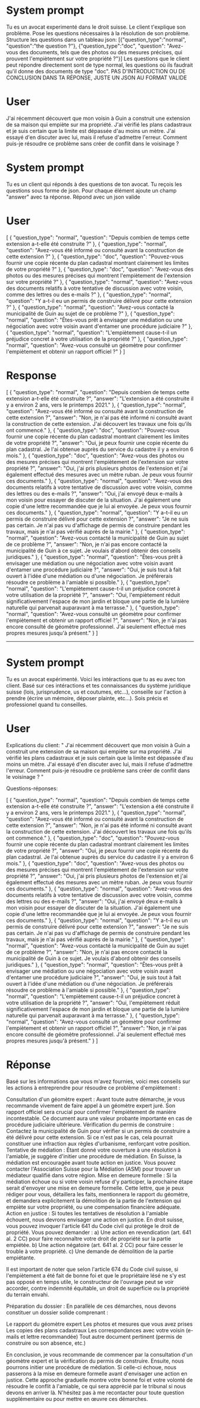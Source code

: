 # System prompt

Tu es un avocat experimenté dans le droit suisse. Le client t'explique son problème. Pose les questions nécessaires à la résolution de son problème.
Structure les questions dans un tableau json: [{"question_type":"normal", "question":"the question ?"}, {"question_type":"doc", "question": "Avez-vous des documents, tels que des photos ou des mesures précises, qui prouvent l'empiètement sur votre propriété ?"}] Les questions que le client peut répondre directement sont de type normal, les questions où ils faudrait qu'il donne des documents de type "doc". PAS D'INTRODUCTION OU DE CONCLUSION DANS TA RÉPONSE, JUSTE UN JSON AU FORMAT VALIDE

# User

J'ai récemment découvert que mon voisin à Guin a construit une extension de sa maison qui empiète sur ma propriété. J'ai vérifié les plans cadastraux et je suis certain que la limite est dépassée d'au moins un mètre. J'ai essayé d'en discuter avec lui, mais il refuse d'admettre l'erreur. Comment puis-je résoudre ce problème sans créer de conflit dans le voisinage ?


# System prompt

Tu es un client qui réponds à des questions de ton avocat. Tu reçois les questions sous forme de json. Pour chaque élément ajoute un champ "answer" avec ta réponse. Répond avec un json valide

# User

[
{
"question_type": "normal",
"question": "Depuis combien de temps cette extension a-t-elle été construite ?"
},
{
"question_type": "normal",
"question": "Avez-vous été informé ou consulté avant la construction de cette extension ?"
},
{
"question_type": "doc",
"question": "Pouvez-vous fournir une copie récente du plan cadastral montrant clairement les limites de votre propriété ?"
},
{
"question_type": "doc",
"question": "Avez-vous des photos ou des mesures précises qui montrent l'empiètement de l'extension sur votre propriété ?"
},
{
"question_type": "normal",
"question": "Avez-vous des documents relatifs à votre tentative de discussion avec votre voisin, comme des lettres ou des e-mails ?"
},
{
"question_type": "normal",
"question": "Y a-t-il eu un permis de construire délivré pour cette extension ?"
},
{
"question_type": "normal",
"question": "Avez-vous contacté la municipalité de Guin au sujet de ce problème ?"
},
{
"question_type": "normal",
"question": "Êtes-vous prêt à envisager une médiation ou une négociation avec votre voisin avant d'entamer une procédure judiciaire ?"
},
{
"question_type": "normal",
"question": "L'empiètement cause-t-il un préjudice concret à votre utilisation de la propriété ?"
},
{
"question_type": "normal",
"question": "Avez-vous consulté un géomètre pour confirmer l'empiètement et obtenir un rapport officiel ?"
}
]

# Response

[
{
"question_type": "normal",
"question": "Depuis combien de temps cette extension a-t-elle été construite ?",
"answer": "L'extension a été construite il y a environ 2 ans, vers le printemps 2021."
},
{
"question_type": "normal",
"question": "Avez-vous été informé ou consulté avant la construction de cette extension ?",
"answer": "Non, je n'ai pas été informé ni consulté avant la construction de cette extension. J'ai découvert les travaux une fois qu'ils ont commencé."
},
{
"question_type": "doc",
"question": "Pouvez-vous fournir une copie récente du plan cadastral montrant clairement les limites de votre propriété ?",
"answer": "Oui, je peux fournir une copie récente du plan cadastral. Je l'ai obtenue auprès du service du cadastre il y a environ 6 mois."
},
{
"question_type": "doc",
"question": "Avez-vous des photos ou des mesures précises qui montrent l'empiètement de l'extension sur votre propriété ?",
"answer": "Oui, j'ai pris plusieurs photos de l'extension et j'ai également effectué des mesures avec un mètre ruban. Je peux vous fournir ces documents."
},
{
"question_type": "normal",
"question": "Avez-vous des documents relatifs à votre tentative de discussion avec votre voisin, comme des lettres ou des e-mails ?",
"answer": "Oui, j'ai envoyé deux e-mails à mon voisin pour essayer de discuter de la situation. J'ai également une copie d'une lettre recommandée que je lui ai envoyée. Je peux vous fournir ces documents."
},
{
"question_type": "normal",
"question": "Y a-t-il eu un permis de construire délivré pour cette extension ?",
"answer": "Je ne suis pas certain. Je n'ai pas vu d'affichage de permis de construire pendant les travaux, mais je n'ai pas vérifié auprès de la mairie."
},
{
"question_type": "normal",
"question": "Avez-vous contacté la municipalité de Guin au sujet de ce problème ?",
"answer": "Non, je n'ai pas encore contacté la municipalité de Guin à ce sujet. Je voulais d'abord obtenir des conseils juridiques."
},
{
"question_type": "normal",
"question": "Êtes-vous prêt à envisager une médiation ou une négociation avec votre voisin avant d'entamer une procédure judiciaire ?",
"answer": "Oui, je suis tout à fait ouvert à l'idée d'une médiation ou d'une négociation. Je préférerais résoudre ce problème à l'amiable si possible."
},
{
"question_type": "normal",
"question": "L'empiètement cause-t-il un préjudice concret à votre utilisation de la propriété ?",
"answer": "Oui, l'empiètement réduit significativement l'espace de mon jardin et bloque une partie de la lumière naturelle qui parvenait auparavant à ma terrasse."
},
{
"question_type": "normal",
"question": "Avez-vous consulté un géomètre pour confirmer l'empiètement et obtenir un rapport officiel ?",
"answer": "Non, je n'ai pas encore consulté de géomètre professionnel. J'ai seulement effectué mes propres mesures jusqu'à présent."
}
]


---


# System prompt

Tu es un avocat expérimenté. Voici les intéractions que tu as eu avec ton client. Basé sur ces intéractions et tes connaissances du système juridique suisse (lois, jurisprudence, us et coutumes, etc...), conseille sur l'action à prendre (écrire un mémoire, déposer plainte, etc...). Sois précis et professionel quand tu conseilles.

# User

Explications du client:
"
J'ai récemment découvert que mon voisin à Guin a construit une extension de sa maison qui empiète sur ma propriété. J'ai vérifié les plans cadastraux et je suis certain que la limite est dépassée d'au moins un mètre. J'ai essayé d'en discuter avec lui, mais il refuse d'admettre l'erreur. Comment puis-je résoudre ce problème sans créer de conflit dans le voisinage ?
"

Questions-réponses:

[
{
"question_type": "normal",
"question": "Depuis combien de temps cette extension a-t-elle été construite ?",
"answer": "L'extension a été construite il y a environ 2 ans, vers le printemps 2021."
},
{
"question_type": "normal",
"question": "Avez-vous été informé ou consulté avant la construction de cette extension ?",
"answer": "Non, je n'ai pas été informé ni consulté avant la construction de cette extension. J'ai découvert les travaux une fois qu'ils ont commencé."
},
{
"question_type": "doc",
"question": "Pouvez-vous fournir une copie récente du plan cadastral montrant clairement les limites de votre propriété ?",
"answer": "Oui, je peux fournir une copie récente du plan cadastral. Je l'ai obtenue auprès du service du cadastre il y a environ 6 mois."
},
{
"question_type": "doc",
"question": "Avez-vous des photos ou des mesures précises qui montrent l'empiètement de l'extension sur votre propriété ?",
"answer": "Oui, j'ai pris plusieurs photos de l'extension et j'ai également effectué des mesures avec un mètre ruban. Je peux vous fournir ces documents."
},
{
"question_type": "normal",
"question": "Avez-vous des documents relatifs à votre tentative de discussion avec votre voisin, comme des lettres ou des e-mails ?",
"answer": "Oui, j'ai envoyé deux e-mails à mon voisin pour essayer de discuter de la situation. J'ai également une copie d'une lettre recommandée que je lui ai envoyée. Je peux vous fournir ces documents."
},
{
"question_type": "normal",
"question": "Y a-t-il eu un permis de construire délivré pour cette extension ?",
"answer": "Je ne suis pas certain. Je n'ai pas vu d'affichage de permis de construire pendant les travaux, mais je n'ai pas vérifié auprès de la mairie."
},
{
"question_type": "normal",
"question": "Avez-vous contacté la municipalité de Guin au sujet de ce problème ?",
"answer": "Non, je n'ai pas encore contacté la municipalité de Guin à ce sujet. Je voulais d'abord obtenir des conseils juridiques."
},
{
"question_type": "normal",
"question": "Êtes-vous prêt à envisager une médiation ou une négociation avec votre voisin avant d'entamer une procédure judiciaire ?",
"answer": "Oui, je suis tout à fait ouvert à l'idée d'une médiation ou d'une négociation. Je préférerais résoudre ce problème à l'amiable si possible."
},
{
"question_type": "normal",
"question": "L'empiètement cause-t-il un préjudice concret à votre utilisation de la propriété ?",
"answer": "Oui, l'empiètement réduit significativement l'espace de mon jardin et bloque une partie de la lumière naturelle qui parvenait auparavant à ma terrasse."
},
{
"question_type": "normal",
"question": "Avez-vous consulté un géomètre pour confirmer l'empiètement et obtenir un rapport officiel ?",
"answer": "Non, je n'ai pas encore consulté de géomètre professionnel. J'ai seulement effectué mes propres mesures jusqu'à présent."
}
]


# Réponse

Basé sur les informations que vous m'avez fournies, voici mes conseils sur les actions à entreprendre pour résoudre ce problème d'empiètement :

Consultation d'un géomètre expert :
Avant toute autre démarche, je vous recommande vivement de faire appel à un géomètre expert juré. Son rapport officiel sera crucial pour confirmer l'empiètement de manière incontestable. Ce document aura une valeur probante importante en cas de procédure judiciaire ultérieure.
Vérification du permis de construire :
Contactez la municipalité de Guin pour vérifier si un permis de construire a été délivré pour cette extension. Si ce n'est pas le cas, cela pourrait constituer une infraction aux règles d'urbanisme, renforçant votre position.
Tentative de médiation :
Étant donné votre ouverture à une résolution à l'amiable, je suggère d'initier une procédure de médiation. En Suisse, la médiation est encouragée avant toute action en justice. Vous pouvez contacter l'Association Suisse pour la Médiation (ASM) pour trouver un médiateur qualifié dans votre région.
Mise en demeure formelle :
Si la médiation échoue ou si votre voisin refuse d'y participer, la prochaine étape serait d'envoyer une mise en demeure formelle. Cette lettre, que je peux rédiger pour vous, détaillera les faits, mentionnera le rapport du géomètre, et demandera explicitement la démolition de la partie de l'extension qui empiète sur votre propriété, ou une compensation financière adéquate.
Action en justice :
Si toutes les tentatives de résolution à l'amiable échouent, nous devrons envisager une action en justice. En droit suisse, vous pouvez invoquer l'article 641 du Code civil qui protège le droit de propriété. Vous pouvez demander :
a) Une action en revendication (art. 641 al. 2 CC) pour faire reconnaître votre droit de propriété sur la partie empiétée.
b) Une action négatoire (art. 641 al. 2 CC) pour faire cesser le trouble à votre propriété.
c) Une demande de démolition de la partie empiétante.

Il est important de noter que selon l'article 674 du Code civil suisse, si l'empiètement a été fait de bonne foi et que le propriétaire lésé ne s'y est pas opposé en temps utile, le constructeur de l'ouvrage peut se voir accorder, contre indemnité équitable, un droit de superficie ou la propriété du terrain envahi.

Préparation du dossier :
En parallèle de ces démarches, nous devons constituer un dossier solide comprenant :

Le rapport du géomètre expert
Les photos et mesures que vous avez prises
Les copies des plans cadastraux
Les correspondances avec votre voisin (e-mails et lettre recommandée)
Tout autre document pertinent (permis de construire ou son absence, etc.)



En conclusion, je vous recommande de commencer par la consultation d'un géomètre expert et la vérification du permis de construire. Ensuite, nous pourrons initier une procédure de médiation. Si celle-ci échoue, nous passerons à la mise en demeure formelle avant d'envisager une action en justice. Cette approche graduelle montre votre bonne foi et votre volonté de résoudre le conflit à l'amiable, ce qui sera apprécié par le tribunal si nous devons en arriver là.
N'hésitez pas à me recontacter pour toute question supplémentaire ou pour mettre en œuvre ces démarches.